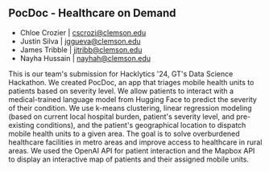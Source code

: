 ## PocDoc - Healthcare on Demand

- Chloe Crozier | [cscrozi@clemson.edu](mailto:cscrozi@clemson.edu)
- Justin Silva  | [jggueva@clemson.edu](mailto:jggueva@clemson.edu)
- James Tribble | [jjtribb@clemson.edu](mailto:jjtribb@clemson.edu)
- Nayha Hussain | [nayhah@clemson.edu](mailto:nayhah@clemson.edu)

This is our team's submission for Hacklytics '24, GT's Data Science Hackathon. We created PocDoc, an app that triages mobile health units to patients based on severity level. We allow patients to interact with a medical-trained language model from Hugging Face to predict the severity of their condition. We use k-means clustering, linear regression modeling (based on current local hospital burden, patient's severity level, and pre-existing conditions), and the patient's geographical location to dispatch mobile health units to a given area. The goal is to solve overburdened healthcare facilities in metro areas and improve access to healthcare in rural areas. We used the OpenAI API for patient interaction and the Mapbox API to display an interactive map of patients and their assigned mobile units.
